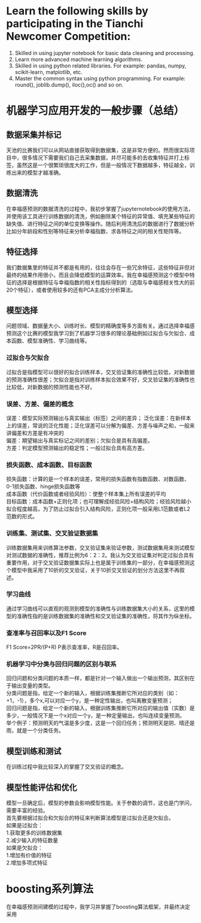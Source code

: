 # Learn the following skills by participating in the Tianchi Newcomer Competition:
1. Skilled in using jupyter notebook for basic data cleaning and processing.
2. Learn more advanced machine learning algorithms.
3. Skilled in using python related libraries. For example: pandas, numpy, scikit-learn, matplotlib, etc.
4. Master the common syntax using python programming. For example: round(), joblib.dump(), iloc(),oc() and so on.


# 机器学习应用开发的一般步骤（总结）
## 数据采集并标记
天池的比赛我们可以从网站直接获取得到数据集，这是非常方便的。然而很实际项目中，很多情况下需要我们自己去采集数据，并尽可能多的去收集特征并打上标签，虽然这是一个很繁琐很庞大的工作，但是一般情况下数据越多，特征越全，训练出来的模型才越准确。
## 数据清洗
在幸福感预测的数据清洗的过程中，我初步掌握了jupyternotebook的使用方法，并使用该工具进行训练数据的清洗，例如删除某个特征的异常值、填充某些特征的缺失值、进行特征之间的单位变换等操作。随后利用清洗后的数据进行了数据分析比如分年龄段和性别等特征来分析幸福指数、求各特征之间的相关性矩阵等。
## 特征选择
我们数据集里的特征并不都是有用的，往往会存在一些冗余特征，这些特征非但对最终的结果作用很小，而且会降低模型的运算效率。我在幸福感预测这个模型中特征的选择是根据特征与幸福指数的相关性指标得到的（选取与幸福感相关性大的前20个特征），或者使用较多的还有PCA主成分分析算法。
## 模型选择
问题领域、数据量大小、训练时长、模型的精确度等多方面有关。通过选择幸福感预测这个比赛的模型我学习到了机器学习很多的理论基础例如过拟合与欠拟合、成本函数、模型准确性、学习曲线等。
### 过拟合与欠拟合
过拟合是指模型可以很好的拟合训练样本，交叉验证集的准确性比较低，对新数据的预测准确性很差；欠拟合是指对训练样本拟合效果不好，交叉验证集的准确性也比较低，对新数据的预测性能也不好。
### 误差、方差、偏差的概念
误差：模型实际预测输出与真实输出（标签）之间的差异；
泛化误差：在新样本上的误差，常说的泛化性能；泛化误差可以分解为偏差、方差与噪声之和，一般来讲偏差和方差是有冲突的<br>
偏差：期望输出与真实标记之间的差别；欠拟合是具有高偏差。<br>
方差：判定模型预测输出的稳定性；一般过拟合具有高方差。
### 损失函数、成本函数、目标函数
损失函数：计算的是一个样本的误差，常用的损失函数有指数函数、对数函数、0-1损失函数、hinge损失函数等<br>
成本函数（代价函数或者经验风险）：使整个样本集上所有误差的平均<br>
目标函数：成本函数+正则化项；也可理解成经验风险+结构风险；经验风险越小拟合程度越高，为了防止过拟合引入结构风险，正则化项一般采用L1范数或者L2范数的形式。
### 训练集、测试集、交叉验证数据集
训练数据集用来训练算法参数，交叉验证集来验证参数，测试数据集用来测试模型对测试数据的准确性，推荐比例为6：2：2。我认为交叉验证集对判定过拟合具有重要作用，对于交叉验证数据集实际上也是属于训练集的一部分，在幸福感预测这个模型中我采用了10折的交叉验证，关于10折交叉验证的划分方法这里不再叙述。
### 学习曲线
通过学习曲线可以直观的观测到模型的准确性与训练数据集大小的关系，这里的模型的准确性指的是训练数据集的准确性和交叉验证集的准确性，将其作为纵坐标。
### 查准率与召回率以及F1 Score
F1 Score=2PR/(P+R)
P表示查准率，R是召回率。
### 机器学习中分类与回归问题的区别与联系
回归问题和分类问题的本质一样，都是针对一个输入做出一个输出预测，其区别在于输出变量的类型。<br>
分类问题是指，给定一个新的输入，根据训练集推断它所对应的类别（如：+1，-1），多个x,可以对应一个y，是一种定性输出，也叫离散变量预测；<br>
回归问题是指，给定一个新的输入，根据训练集推断它所对应的输出值（实数）是多少，一般情况下是一个x对应一个y，是一种定量输出，也叫连续变量预测。<br>
举个例子：预测明天的气温是多少度，这是一个回归任务；预测明天是阴、晴还是雨，就是一个分类任务。<br>

## 模型训练和测试
在训练过程中我比较深入的掌握了交叉验证的概念。
## 模型性能评估和优化
模型一旦确定后，模型的参数会影响模型性能。关于参数的调节，这也是门学问，需要丰富的经验。<br>
首先要根据过拟合和欠拟合的特征来判断算法模型是过拟合还是欠拟合。<br>
如果是过拟合：<br>
1.获取更多的训练数据集<br>
2.减少输入的特征数量<br>
如果是欠拟合：<br>
1.增加有价值的特征<br>
2.增加多项式特征<br>
# boosting系列算法
在幸福感预测间建模的过程中，我学习并掌握了boosting算法框架，并最终决定采用
